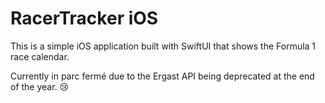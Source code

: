 # RacerTracker iOS
This is a simple iOS application built with SwiftUI that shows the Formula 1 race calendar.

Currently in parc fermé due to the Ergast API being deprecated at the end of the year. 😢
